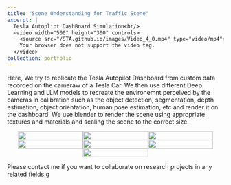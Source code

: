 ```yaml
---
title: "Scene Understanding for Traffic Scene"
excerpt: |
  Tesla Autopliot DashBoard Simulation<br/>
  <video width="500" height="300" controls>
    <source src="/STA.github.io/images/Video_4_0.mp4" type="video/mp4">
    Your browser does not support the video tag.
  </video>
collection: portfolio
---
```


Here, We try to replicate the Tesla Autopilot Dashboard from custom data recorded on the cameraw of a Tesla Car. We then use different Deep Learning and LLM models to recreate the environemnt perceived by the cameras in calibration such as the object detection, segmentation, depth estimation, object orientation, human pose estimation, etc and render it on the dashboard. We use blender to render the scene using appropriate textures and materials and scaling the scene to the correct size.

<div style="display: flex; flex-wrap: wrap; justify-content: center; ">
  <div style="width: 30%; text-align: center;">
    <img src="/STA.github.io/images/image_4_1.jpg" style="width: 100%; height: auto; display: block; margin: auto;" >
  </div>

  <div style="width: 30%; text-align: center;">
    <img src="/STA.github.io/images/image_4_2.jpg"  style="width: 100%; height: auto; display: block; margin: auto;">
  </div>

  <div style="width: 30%; text-align: center;">
    <img src="/STA.github.io/images/image_4_3.jpg" style="width: 100%; height: auto; display: block; margin: auto;">
  </div>

  <div style="width: 30%; text-align: center;">
    <img src="/STA.github.io/images/image_4_4.jpg" style="width: 100%; height: auto; display: block; margin: auto;">
  </div>


  <div style="width: 30%; text-align: center;">
    <img src="/STA.github.io/images/image_4_5.jpg" style="width: 100%; height: auto;">
  </div>

  <div style="width: 30%; text-align: center;">
    <img src="/STA.github.io/images/image_4_6.jpg"  style="width: 100%; height: auto;">
  </div>

  <div style="width: 30%; text-align: center;">
    <img src="/STA.github.io/images/image_4_7.jpg" style="width: 100%; height: auto;">
  </div>
</div>

Please contact me if you want to collaborate on research projects in any related fields.g